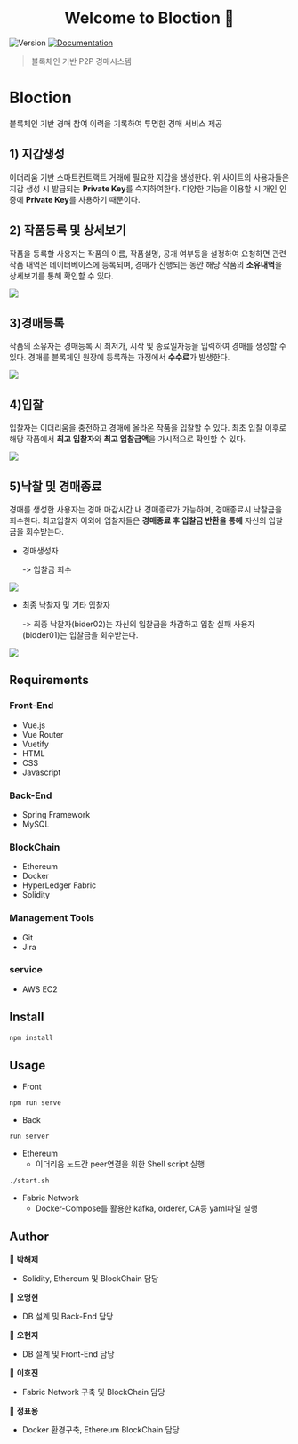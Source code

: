 <h1 align="center">Welcome to Bloction 👋</h1>
<p>
  <img alt="Version" src="https://img.shields.io/badge/version-0.2.0-blue.svg?cacheSeconds=2592000" />
  <a href="https://github.com/hoji2/BlockChain_README" target="_blank">
    <img alt="Documentation" src="https://img.shields.io/badge/documentation-yes-brightgreen.svg" />
  </a>
</p>

> 블록체인 기반 P2P 경매시스템

# Bloction

블록체인 기반 경매 참여 이력을 기록하여 투명한 경매 서비스 제공

## 1) 지갑생성

이더리움 기반 스마트컨트랙트 거래에 필요한 지갑을 생성한다. 위 사이트의 사용자들은 지갑 생성 시 발급되는  **Private Key**를 숙지하여한다.  다양한 기능을 이용할 시 개인 인증에 **Private Key**를 사용하기 때문이다.

## 2) 작품등록 및 상세보기

작품을 등록할 사용자는 작품의 이름, 작품설명, 공개 여부등을 설정하여 요청하면 관련 작품 내역은 데이터베이스에 등록되며, 경매가 진행되는 동안 해당 작품의 **소유내역**을 상세보기를 통해 확인할 수 있다.

<img src="https://user-images.githubusercontent.com/46040830/69293995-f3c4d680-0c4d-11ea-9333-8cd5781951f4.gif"/>

## 3)경매등록

작품의 소유자는  경매등록 시 최저가, 시작 및 종료일자등을 입력하여 경매를 생성할 수 있다. 경매를 블록체인 원장에 등록하는 과정에서 **수수료**가 발생한다.

<img src="https://user-images.githubusercontent.com/46040830/69299045-ea8a3880-0c52-11ea-9596-105894973108.gif"/>

## 4)입찰 

입찰자는 이더리움을 충전하고 경매에 올라온 작품을 입찰할 수 있다. 최초 입찰 이후로 해당 작품에서 **최고 입찰자**와 **최고 입찰금액**을 가시적으로 확인할 수 있다.

<img src="https://user-images.githubusercontent.com/46040830/69298047-12c46800-0c50-11ea-91de-164ba6809f71.gif"/>

## 5)낙찰 및 경매종료

경매를 생성한 사용자는 경매 마감시간 내 경매종료가 가능하며, 경매종료시 낙찰금을 회수한다. 최고입찰자 이외에 입찰자들은 **경매종료 후 입찰금 반환을 통헤** 자신의 입찰금을 회수받는다. 

- 경매생성자

  -> 입찰금 회수

<img src="https://user-images.githubusercontent.com/46040830/69298066-21128400-0c50-11ea-8734-1e89de743bbc.gif"/>

- 최종 낙찰자 및 기타 입찰자

  -> 최종 낙찰자(bider02)는 자신의 입찰금을 차감하고 입찰 실패 사용자(bidder01)는 입찰금을 회수받는다.

<img src="https://user-images.githubusercontent.com/46040830/69298747-22dd4700-0c52-11ea-935c-16b3b3ab0105.gif"/>

## Requirements

### Front-End
- Vue.js
- Vue Router
- Vuetify
- HTML
- CSS
- Javascript

### Back-End
- Spring Framework
- MySQL

### BlockChain
- Ethereum
- Docker
- HyperLedger Fabric
- Solidity

### Management Tools
- Git
- Jira 

### service
- AWS EC2

## Install

```sh
npm install
```

## Usage

- Front
```sh
npm run serve
```
- Back
```sh
run server
```

- Ethereum
  - 이더리음 노드간 peer연결을 위한 Shell script 실행
```sh
./start.sh
```

- Fabric Network
  - Docker-Compose를 활용한 kafka, orderer, CA등 yaml파일 실행

## Author

👤 **박해제**
* Solidity, Ethereum 및 BlockChain 담당 

👤 **오명현**
* DB 설계 및 Back-End 담당

👤 **오현지**
* DB 설계 및 Front-End 담당

👤 **이호진**
* Fabric Network 구축 및 BlockChain 담당

👤 **정표용**
* Docker 환경구축, Ethereum  BlockChain 담당

